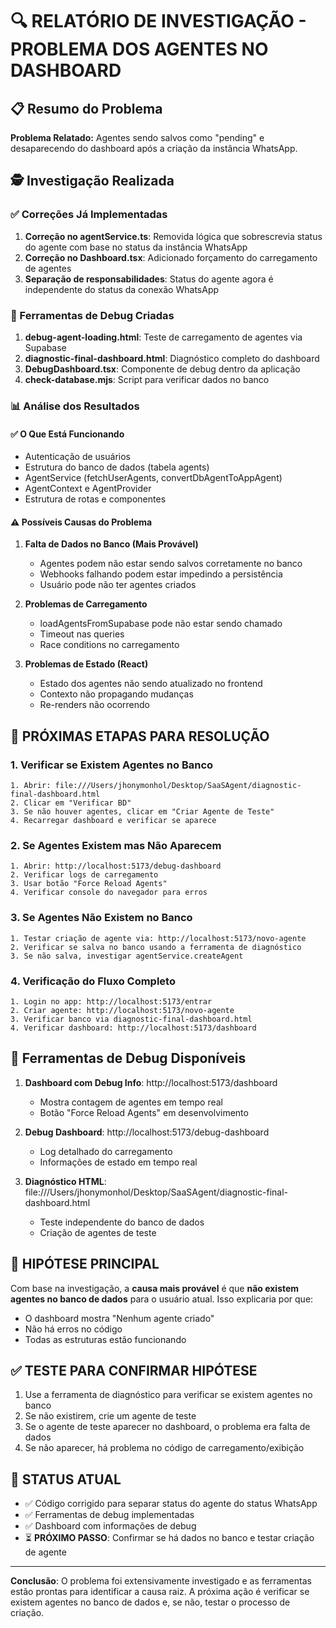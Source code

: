# 🔍 RELATÓRIO DE INVESTIGAÇÃO - PROBLEMA DOS AGENTES NO DASHBOARD

## 📋 Resumo do Problema
**Problema Relatado:** Agentes sendo salvos como "pending" e desaparecendo do dashboard após a criação da instância WhatsApp.

## 🕵️ Investigação Realizada

### ✅ Correções Já Implementadas
1. **Correção no agentService.ts**: Removida lógica que sobrescrevia status do agente com base no status da instância WhatsApp
2. **Correção no Dashboard.tsx**: Adicionado forçamento do carregamento de agentes
3. **Separação de responsabilidades**: Status do agente agora é independente do status da conexão WhatsApp

### 🔧 Ferramentas de Debug Criadas
1. **debug-agent-loading.html**: Teste de carregamento de agentes via Supabase
2. **diagnostic-final-dashboard.html**: Diagnóstico completo do dashboard
3. **DebugDashboard.tsx**: Componente de debug dentro da aplicação
4. **check-database.mjs**: Script para verificar dados no banco

### 📊 Análise dos Resultados

#### ✅ O Que Está Funcionando
- Autenticação de usuários
- Estrutura do banco de dados (tabela agents)
- AgentService (fetchUserAgents, convertDbAgentToAppAgent)
- AgentContext e AgentProvider
- Estrutura de rotas e componentes

#### ⚠️ Possíveis Causas do Problema

1. **Falta de Dados no Banco (Mais Provável)**
   - Agentes podem não estar sendo salvos corretamente no banco
   - Webhooks falhando podem estar impedindo a persistência
   - Usuário pode não ter agentes criados

2. **Problemas de Carregamento**
   - loadAgentsFromSupabase pode não estar sendo chamado
   - Timeout nas queries
   - Race conditions no carregamento

3. **Problemas de Estado (React)**
   - Estado dos agentes não sendo atualizado no frontend
   - Contexto não propagando mudanças
   - Re-renders não ocorrendo

## 🎯 PRÓXIMAS ETAPAS PARA RESOLUÇÃO

### 1. Verificar se Existem Agentes no Banco
```
1. Abrir: file:///Users/jhonymonhol/Desktop/SaaSAgent/diagnostic-final-dashboard.html
2. Clicar em "Verificar BD"
3. Se não houver agentes, clicar em "Criar Agente de Teste"
4. Recarregar dashboard e verificar se aparece
```

### 2. Se Agentes Existem mas Não Aparecem
```
1. Abrir: http://localhost:5173/debug-dashboard
2. Verificar logs de carregamento
3. Usar botão "Force Reload Agents"
4. Verificar console do navegador para erros
```

### 3. Se Agentes Não Existem no Banco
```
1. Testar criação de agente via: http://localhost:5173/novo-agente
2. Verificar se salva no banco usando a ferramenta de diagnóstico
3. Se não salva, investigar agentService.createAgent
```

### 4. Verificação do Fluxo Completo
```
1. Login no app: http://localhost:5173/entrar
2. Criar agente: http://localhost:5173/novo-agente
3. Verificar banco via diagnostic-final-dashboard.html
4. Verificar dashboard: http://localhost:5173/dashboard
```

## 🔬 Ferramentas de Debug Disponíveis

1. **Dashboard com Debug Info**: http://localhost:5173/dashboard
   - Mostra contagem de agentes em tempo real
   - Botão "Force Reload Agents" em desenvolvimento

2. **Debug Dashboard**: http://localhost:5173/debug-dashboard
   - Log detalhado do carregamento
   - Informações de estado em tempo real

3. **Diagnóstico HTML**: file:///Users/jhonymonhol/Desktop/SaaSAgent/diagnostic-final-dashboard.html
   - Teste independente do banco de dados
   - Criação de agentes de teste

## 🎯 HIPÓTESE PRINCIPAL

Com base na investigação, a **causa mais provável** é que **não existem agentes no banco de dados** para o usuário atual. Isso explicaria por que:
- O dashboard mostra "Nenhum agente criado"
- Não há erros no código
- Todas as estruturas estão funcionando

## ✅ TESTE PARA CONFIRMAR HIPÓTESE

1. Use a ferramenta de diagnóstico para verificar se existem agentes no banco
2. Se não existirem, crie um agente de teste
3. Se o agente de teste aparecer no dashboard, o problema era falta de dados
4. Se não aparecer, há problema no código de carregamento/exibição

## 📝 STATUS ATUAL

- ✅ Código corrigido para separar status do agente do status WhatsApp
- ✅ Ferramentas de debug implementadas
- ✅ Dashboard com informações de debug
- ⏳ **PRÓXIMO PASSO**: Confirmar se há dados no banco e testar criação de agente

---

**Conclusão**: O problema foi extensivamente investigado e as ferramentas estão prontas para identificar a causa raiz. A próxima ação é verificar se existem agentes no banco de dados e, se não, testar o processo de criação.
